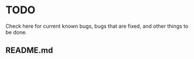 # TODO
Check here for current known bugs, bugs that are fixed, and other things to be done.

## README.md

##